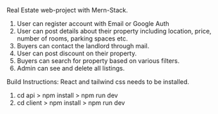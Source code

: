 Real Estate web-project with Mern-Stack. 
1. User can register account with Email or Google Auth
2. User can post details about their property including location, price, number of rooms, parking spaces etc.
3. Buyers can contact the landlord through mail.
4. User can post discount on their property.
5. Buyers can search for property based on various filters.
6. Admin can see and delete all listings.

Build Instructions:
React and tailwind css needs to be installed.
1. cd api > npm install > npm run dev
2. cd client > npm install > npm run dev
